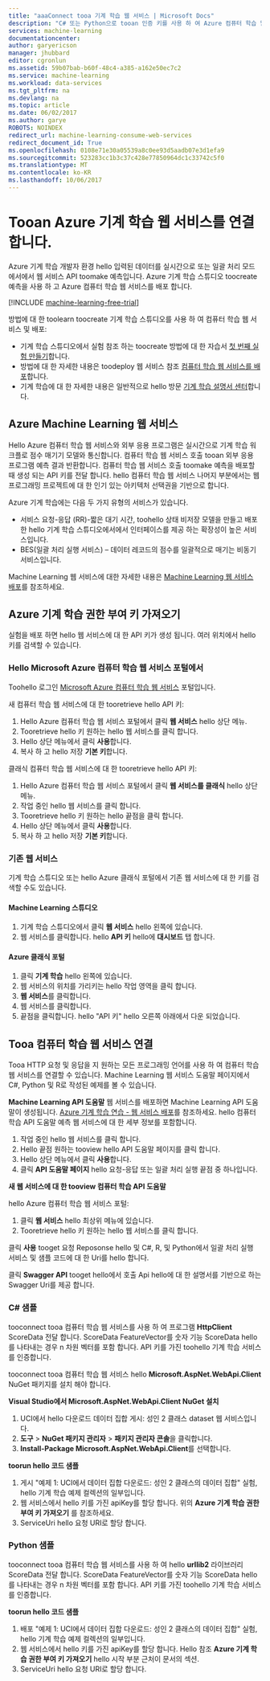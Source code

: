 ```yaml
---
title: "aaaConnect tooa 기계 학습 웹 서비스 | Microsoft Docs"
description: "C# 또는 Python으로 tooan 인증 키를 사용 하 여 Azure 컴퓨터 학습 웹 서비스를 연결 합니다."
services: machine-learning
documentationcenter: 
author: garyericson
manager: jhubbard
editor: cgronlun
ms.assetid: 59b07bab-b60f-48c4-a385-a162e50ec7c2
ms.service: machine-learning
ms.workload: data-services
ms.tgt_pltfrm: na
ms.devlang: na
ms.topic: article
ms.date: 06/02/2017
ms.author: garye
ROBOTS: NOINDEX
redirect_url: machine-learning-consume-web-services
redirect_document_id: True
ms.openlocfilehash: 0108e71e30a05539a8c0ee93d5aadb07e3d1efa9
ms.sourcegitcommit: 523283cc1b3c37c428e77850964dc1c33742c5f0
ms.translationtype: MT
ms.contentlocale: ko-KR
ms.lasthandoff: 10/06/2017
---
```

# <a name="connect-tooan-azure-machine-learning-web-service"></a>Tooan Azure 기계 학습 웹 서비스를 연결 합니다.
Azure 기계 학습 개발자 환경 hello 입력된 데이터를 실시간으로 또는 일괄 처리 모드에서에서 웹 서비스 API toomake 예측입니다. Azure 기계 학습 스튜디오 toocreate 예측을 사용 하 고 Azure 컴퓨터 학습 웹 서비스를 배포 합니다.

[!INCLUDE [machine-learning-free-trial](../../includes/machine-learning-free-trial.md)]

방법에 대 한 toolearn toocreate 기계 학습 스튜디오를 사용 하 여 컴퓨터 학습 웹 서비스 및 배포:

* 기계 학습 스튜디오에서 실험 참조 하는 toocreate 방법에 대 한 자습서 [첫 번째 실험 만들기](machine-learning-create-experiment.md)합니다.
* 방법에 대 한 자세한 내용은 toodeploy 웹 서비스 참조 [컴퓨터 학습 웹 서비스를 배포](machine-learning-publish-a-machine-learning-web-service.md)합니다.
* 기계 학습에 대 한 자세한 내용은 일반적으로 hello 방문 [기계 학습 설명서 센터](https://azure.microsoft.com/documentation/services/machine-learning/)합니다.

## <a name="azure-machine-learning-web-service"></a>Azure Machine Learning 웹 서비스
Hello Azure 컴퓨터 학습 웹 서비스와 외부 응용 프로그램은 실시간으로 기계 학습 워크플로 점수 매기기 모델와 통신합니다. 컴퓨터 학습 웹 서비스 호출 tooan 외부 응용 프로그램 예측 결과 반환합니다. 컴퓨터 학습 웹 서비스 호출 toomake 예측을 배포할 때 생성 되는 API 키를 전달 합니다. hello 컴퓨터 학습 웹 서비스 나머지 부분에서는 웹 프로그래밍 프로젝트에 대 한 인기 있는 아키텍처 선택권을 기반으로 합니다.

Azure 기계 학습에는 다음 두 가지 유형의 서비스가 있습니다.

* 서비스 요청-응답 (RR)-짧은 대기 시간, toohello 상태 비저장 모델을 만들고 배포한 hello 기계 학습 스튜디오에서에서 인터페이스를 제공 하는 확장성이 높은 서비스입니다.
* BES(일괄 처리 실행 서비스) – 데이터 레코드의 점수를 일괄적으로 매기는 비동기 서비스입니다.

Machine Learning 웹 서비스에 대한 자세한 내용은 [Machine Learning 웹 서비스 배포](machine-learning-publish-a-machine-learning-web-service.md)를 참조하세요.

## <a name="get-an-azure-machine-learning-authorization-key"></a>Azure 기계 학습 권한 부여 키 가져오기
실험을 배포 하면 hello 웹 서비스에 대 한 API 키가 생성 됩니다. 여러 위치에서 hello 키를 검색할 수 있습니다.

### <a name="from-hello-microsoft-azure-machine-learning-web-services-portal"></a>Hello Microsoft Azure 컴퓨터 학습 웹 서비스 포털에서
Toohello 로그인 [Microsoft Azure 컴퓨터 학습 웹 서비스](https://services.azureml.net) 포털입니다.

새 컴퓨터 학습 웹 서비스에 대 한 tooretrieve hello API 키:

1. Hello Azure 컴퓨터 학습 웹 서비스 포털에서 클릭 **웹 서비스** hello 상단 메뉴.
2. Tooretrieve hello 키 원하는 hello 웹 서비스를 클릭 합니다.
3. Hello 상단 메뉴에서 클릭 **사용**합니다.
4. 복사 하 고 hello 저장 **기본 키**합니다.

클래식 컴퓨터 학습 웹 서비스에 대 한 tooretrieve hello API 키:

1. Hello Azure 컴퓨터 학습 웹 서비스 포털에서 클릭 **웹 서비스를 클래식** hello 상단 메뉴.
2. 작업 중인 hello 웹 서비스를 클릭 합니다.
3. Tooretrieve hello 키 원하는 hello 끝점을 클릭 합니다.
4. Hello 상단 메뉴에서 클릭 **사용**합니다.
5. 복사 하 고 hello 저장 **기본 키**합니다.

### <a name="classic-web-service"></a>기존 웹 서비스
 기계 학습 스튜디오 또는 hello Azure 클래식 포털에서 기존 웹 서비스에 대 한 키를 검색할 수도 있습니다.

#### <a name="machine-learning-studio"></a>Machine Learning 스튜디오
1. 기계 학습 스튜디오에서 클릭 **웹 서비스** hello 왼쪽에 있습니다.
2. 웹 서비스를 클릭합니다. hello **API 키** hello에 **대시보드** 탭 합니다.

#### <a name="azure-classic-portal"></a>Azure 클래식 포털
1. 클릭 **기계 학습** hello 왼쪽에 있습니다.
2. 웹 서비스의 위치를 가리키는 hello 작업 영역을 클릭 합니다.
3. **웹 서비스**를 클릭합니다.
4. 웹 서비스를 클릭합니다.
5. 끝점을 클릭합니다. hello "API 키" hello 오른쪽 아래에서 다운 되었습니다.

## <a id="connect"></a>Tooa 컴퓨터 학습 웹 서비스 연결
Tooa HTTP 요청 및 응답을 지 원하는 모든 프로그래밍 언어를 사용 하 여 컴퓨터 학습 웹 서비스를 연결할 수 있습니다. Machine Learning 웹 서비스 도움말 페이지에서 C#, Python 및 R로 작성된 예제를 볼 수 있습니다.

**Machine Learning API 도움말** 웹 서비스를 배포하면 Machine Learning API 도움말이 생성됩니다. [Azure 기계 학습 연습 - 웹 서비스 배포](machine-learning-walkthrough-5-publish-web-service.md)를 참조하세요.
hello 컴퓨터 학습 API 도움말 예측 웹 서비스에 대 한 세부 정보를 포함합니다.

1. 작업 중인 hello 웹 서비스를 클릭 합니다.
2. Hello 끝점 원하는 tooview hello API 도움말 페이지를 클릭 합니다.
3. Hello 상단 메뉴에서 클릭 **사용**합니다.
4. 클릭 **API 도움말 페이지** hello 요청-응답 또는 일괄 처리 실행 끝점 중 하나입니다.

**새 웹 서비스에 대 한 tooview 컴퓨터 학습 API 도움말**

hello Azure 컴퓨터 학습 웹 서비스 포털:

1. 클릭 **웹 서비스** hello 최상위 메뉴에 있습니다.
2. Tooretrieve hello 키 원하는 hello 웹 서비스를 클릭 합니다.

클릭 **사용** tooget 요청 Reposonse hello 및 C#, R, 및 Python에서 일괄 처리 실행 서비스 및 샘플 코드에 대 한 Uri를 hello 합니다.

클릭 **Swagger API** tooget hello에서 호출 Api hello에 대 한 설명서를 기반으로 하는 Swagger Uri를 제공 합니다.

### <a name="c-sample"></a>C# 샘플
tooconnect tooa 컴퓨터 학습 웹 서비스를 사용 하 여 프로그램 **HttpClient** ScoreData 전달 합니다. ScoreData FeatureVector를 숫자 기능 ScoreData hello를 나타내는 경우 n 차원 벡터를 포함 합니다. API 키를 가진 toohello 기계 학습 서비스를 인증합니다.

tooconnect tooa 컴퓨터 학습 웹 서비스 hello **Microsoft.AspNet.WebApi.Client** NuGet 패키지를 설치 해야 합니다.

**Visual Studio에서 Microsoft.AspNet.WebApi.Client NuGet 설치**

1. UCI에서 hello 다운로드 데이터 집합 게시: 성인 2 클래스 dataset 웹 서비스입니다.
2. **도구** > **NuGet 패키지 관리자** > **패키지 관리자 콘솔**을 클릭합니다.
3. **Install-Package Microsoft.AspNet.WebApi.Client**를 선택합니다.

**toorun hello 코드 샘플**

1. 게시 "예제 1: UCI에서 데이터 집합 다운로드: 성인 2 클래스의 데이터 집합" 실험, hello 기계 학습 예제 컬렉션의 일부입니다.
2. 웹 서비스에서 hello 키를 가진 apiKey를 할당 합니다. 위의 **Azure 기계 학습 권한 부여 키 가져오기** 를 참조하세요.
3. ServiceUri hello 요청 URI로 할당 합니다.

### <a name="python-sample"></a>Python 샘플
tooconnect tooa 컴퓨터 학습 웹 서비스를 사용 하 여 hello **urllib2** 라이브러리 ScoreData 전달 합니다. ScoreData FeatureVector를 숫자 기능 ScoreData hello를 나타내는 경우 n 차원 벡터를 포함 합니다. API 키를 가진 toohello 기계 학습 서비스를 인증합니다.

**toorun hello 코드 샘플**

1. 배포 "예제 1: UCI에서 데이터 집합 다운로드: 성인 2 클래스의 데이터 집합" 실험, hello 기계 학습 예제 컬렉션의 일부입니다.
2. 웹 서비스에서 hello 키를 가진 apiKey를 할당 합니다. Hello 참조 **Azure 기계 학습 권한 부여 키 가져오기** hello 시작 부분 근처이 문서의 섹션.
3. ServiceUri hello 요청 URI로 할당 합니다.

